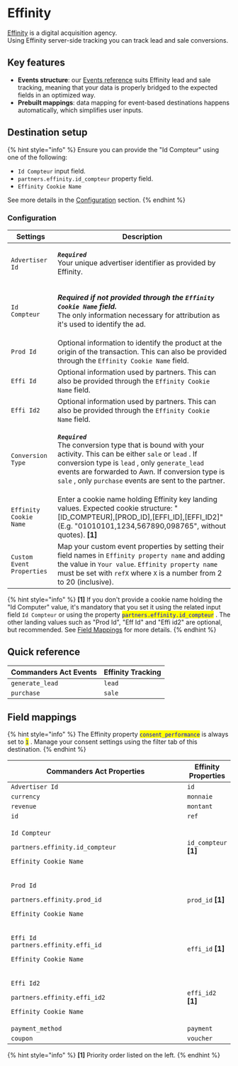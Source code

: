 # Effinity

[Effinity](https://www.effinity.fr/) is a digital acquisition agency. \
Using Effinity server-side tracking you can track lead and sale conversions.

## Key features

* **Events structure**: our [Events reference](https://community.commandersact.com/platform-x/developers/tracking/events-reference) suits Effinity lead and sale tracking, meaning that your data is properly bridged to the expected fields in an optimized way.
* **Prebuilt mappings**: data mapping for event-based destinations happens automatically, which simplifies user inputs.

## Destination setup

{% hint style="info" %}
Ensure you can provide the "Id Compteur" using one of the following:&#x20;

* `Id Compteur` input field.
* `partners.effinity.id_compteur` property field.
* `Effinity Cookie Name`

See more details in the [Configuration](effinity.md#configuration) section.
{% endhint %}

### Configuration

| Settings                  | Description                                                                                                                                                                                                                                                                                                                                                                                       |
| ------------------------- | ------------------------------------------------------------------------------------------------------------------------------------------------------------------------------------------------------------------------------------------------------------------------------------------------------------------------------------------------------------------------------------------------- |
| `Advertiser Id`           | <p><em><strong><code>Required</code></strong></em> <br>Your unique advertiser identifier as provided by Effinity.</p>                                                                                                                                                                                                                                                                             |
| `Id Compteur`             | <p><em><strong>Required if not provided through the <code>Effinity Cookie Name</code>  field.</strong></em><br>The only information necessary for attribution as it's used to identify the ad.</p>                                                                                                                                                                                                |
| `Prod Id`                 | Optional information to identify the product at the origin of the transaction. This can also be provided through the `Effinity Cookie Name`  field.                                                                                                                                                                                                                                               |
| `Effi Id`                 | Optional information used by partners. This can also be provided through the `Effinity Cookie Name`  field.                                                                                                                                                                                                                                                                                       |
| `Effi Id2`                | Optional information used by partners. This can also be provided through the `Effinity Cookie Name`  field.                                                                                                                                                                                                                                                                                       |
| `Conversion Type`         | <p><em><strong><code>Required</code></strong></em>  <br>The conversion type that is bound with your activity. This can be either  <code>sale</code>  or  <code>lead</code> . If conversion type is <code>lead</code> , only  <code>generate_lead</code>  events are forwarded to Awn. If conversion type is  <code>sale</code> , only  <code>purchase</code>  events are sent to the partner.</p> |
| `Effinity Cookie Name`    | Enter a cookie name holding Effinity key landing values. Expected cookie structure: "\[ID\_COMPTEUR],\[PROD\_ID],\[EFFI\_ID],\[EFFI\_ID2]" (E.g. "01010101,1234,567890,098765", without quotes). **\[1]**                                                                                                                                                                                         |
| `Custom Event Properties` | Map your custom event properties by setting their field names in `Effinity property name`  and adding the value  in `Your value`. `Effinity property name`  must be set with `refX` where `X` is a number from 2 to 20 (inclusive).                                                                                                                                                               |



{% hint style="info" %}
**\[1]** If you don't provide a cookie name holding the "Id Computer" value, it's mandatory that you set it using the related input field `Id Compteur`  or using the property <mark style="color:blue;">`partners.effinity.id_compteur`</mark> . The other landing values such as "Prod Id", "Eff Id" and "Effi id2" are optional, but recommended. See [Field Mappings](effinity.md#field-mappings) for more details.
{% endhint %}

## Quick reference

| Commanders Act Events | Effinity Tracking |
| --------------------- | ----------------- |
| `generate_lead`       | `lead`            |
| `purchase`            | `sale`            |

## Field mappings

{% hint style="info" %}
The Effinity property <mark style="color:blue;">`consent_performance`</mark> is always set to <mark style="color:blue;">`1`</mark> . Manage your consent settings using the filter tab of this destination.
{% endhint %}

<table><thead><tr><th width="526">Commanders Act Properties</th><th>Effinity Properties</th></tr></thead><tbody><tr><td><code>Advertiser Id</code></td><td><code>id</code></td></tr><tr><td><code>currency</code></td><td><code>monnaie</code></td></tr><tr><td><code>revenue</code></td><td><code>montant</code></td></tr><tr><td><code>id</code></td><td><code>ref</code></td></tr><tr><td><p><code>Id Compteur</code></p><p><code>partners.effinity.id_compteur</code></p><p><code>Effinity Cookie Name</code> </p></td><td><code>id_compteur</code> <strong>[1]</strong></td></tr><tr><td><p><code>Prod Id</code></p><p><code>partners.effinity.prod_id</code></p><p><code>Effinity Cookie Name</code></p></td><td><code>prod_id</code> <strong>[1]</strong></td></tr><tr><td><p><code>Effi Id</code><br><code>partners.effinity.effi_id</code></p><p><code>Effinity Cookie Name</code></p></td><td><code>effi_id</code> <strong>[1]</strong></td></tr><tr><td><p><code>Effi Id2</code></p><p><code>partners.effinity.effi_id2</code></p><p><code>Effinity Cookie Name</code></p></td><td><code>effi_id2</code> <strong>[1]</strong></td></tr><tr><td><code>payment_method</code></td><td><code>payment</code></td></tr><tr><td><code>coupon</code></td><td><code>voucher</code></td></tr></tbody></table>

{% hint style="info" %}
**\[1]** Priority order listed on the left.
{% endhint %}
